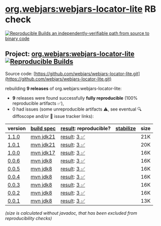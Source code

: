 [org.webjars:webjars-locator-lite](https://central.sonatype.com/artifact/org.webjars/webjars-locator-lite/versions) RB check
=======

[![Reproducible Builds](https://reproducible-builds.org/images/logos/rb.svg) an independently-verifiable path from source to binary code](https://reproducible-builds.org/)

## Project: [org.webjars:webjars-locator-lite](https://central.sonatype.com/artifact/org.webjars/webjars-locator-lite/versions) [![Reproducible Builds](https://img.shields.io/endpoint?url=https://raw.githubusercontent.com/jvm-repo-rebuild/reproducible-central/master/content/org/webjars/webjars-locator-lite/badge.json)](https://github.com/jvm-repo-rebuild/reproducible-central/blob/master/content/org/webjars/webjars-locator-lite/README.md)

Source code: [https://github.com/webjars/webjars-locator-lite.git](https://github.com/webjars/webjars-locator-lite.git)

rebuilding **9 releases** of org.webjars:webjars-locator-lite:
- **9** releases were found successfully **fully reproducible** (100% reproducible artifacts :white_check_mark:),
- 0 had issues (some unreproducible artifacts :warning:, see eventual :mag: diffoscope and/or :memo: issue tracker links):

| version | [build spec](/BUILDSPEC.md) | [result](https://reproducible-builds.org/docs/jvm/): reproducible? | [stabilize](https://github.com/google/oss-rebuild/blob/main/cmd/stabilize/README.md) | size |
| -- | --------- | ------ | ------ | -- |
| [1.1.0](https://central.sonatype.com/artifact/org.webjars/webjars-locator-lite/1.1.0/pom) | [mvn jdk21](webjars-locator-lite-1.1.0.buildspec) | [result](webjars-locator-lite-1.1.0.buildinfo): [3 :white_check_mark: ](webjars-locator-lite-1.1.0.buildcompare) | | 21K |
| [1.0.1](https://central.sonatype.com/artifact/org.webjars/webjars-locator-lite/1.0.1/pom) | [mvn jdk21](webjars-locator-lite-1.0.1.buildspec) | [result](webjars-locator-lite-1.0.1.buildinfo): [3 :white_check_mark: ](webjars-locator-lite-1.0.1.buildcompare) | | 20K |
| [1.0.0](https://central.sonatype.com/artifact/org.webjars/webjars-locator-lite/1.0.0/pom) | [mvn jdk17](webjars-locator-lite-1.0.0.buildspec) | [result](webjars-locator-lite-1.0.0.buildinfo): [3 :white_check_mark: ](webjars-locator-lite-1.0.0.buildcompare) | | 16K |
| [0.0.6](https://central.sonatype.com/artifact/org.webjars/webjars-locator-lite/0.0.6/pom) | [mvn jdk8](webjars-locator-lite-0.0.6.buildspec) | [result](webjars-locator-lite-0.0.6.buildinfo): [3 :white_check_mark: ](webjars-locator-lite-0.0.6.buildcompare) | | 16K |
| [0.0.5](https://central.sonatype.com/artifact/org.webjars/webjars-locator-lite/0.0.5/pom) | [mvn jdk8](webjars-locator-lite-0.0.5.buildspec) | [result](webjars-locator-lite-0.0.5.buildinfo): [3 :white_check_mark: ](webjars-locator-lite-0.0.5.buildcompare) | | 16K |
| [0.0.4](https://central.sonatype.com/artifact/org.webjars/webjars-locator-lite/0.0.4/pom) | [mvn jdk8](webjars-locator-lite-0.0.4.buildspec) | [result](webjars-locator-lite-0.0.4.buildinfo): [3 :white_check_mark: ](webjars-locator-lite-0.0.4.buildcompare) | | 16K |
| [0.0.3](https://central.sonatype.com/artifact/org.webjars/webjars-locator-lite/0.0.3/pom) | [mvn jdk8](webjars-locator-lite-0.0.3.buildspec) | [result](webjars-locator-lite-0.0.3.buildinfo): [3 :white_check_mark: ](webjars-locator-lite-0.0.3.buildcompare) | | 16K |
| [0.0.2](https://central.sonatype.com/artifact/org.webjars/webjars-locator-lite/0.0.2/pom) | [mvn jdk8](webjars-locator-lite-0.0.2.buildspec) | [result](webjars-locator-lite-0.0.2.buildinfo): [3 :white_check_mark: ](webjars-locator-lite-0.0.2.buildcompare) | | 16K |
| [0.0.1](https://central.sonatype.com/artifact/org.webjars/webjars-locator-lite/0.0.1/pom) | [mvn jdk8](webjars-locator-lite-0.0.1.buildspec) | [result](webjars-locator-lite-0.0.1.buildinfo): [3 :white_check_mark: ](webjars-locator-lite-0.0.1.buildcompare) | | 13K |

<i>(size is calculated without javadoc, that has been excluded from reproducibility checks)</i>
